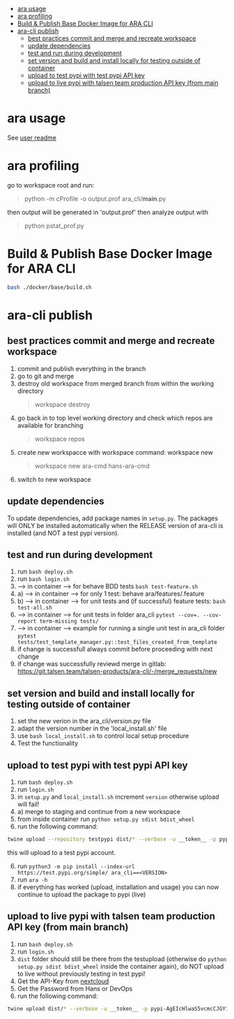 - [ara usage](#ara-usage)
- [ara profiling](#ara-profiling)
- [Build \& Publish Base Docker Image for ARA CLI](#build--publish-base-docker-image-for-ara-cli)
- [ara-cli publish](#ara-cli-publish)
  - [best practices commit and merge and recreate workspace](#best-practices-commit-and-merge-and-recreate-workspace)
  - [update dependencies](#update-dependencies)
  - [test and run during development](#test-and-run-during-development)
  - [set version and build and install locally for testing outside of container](#set-version-and-build-and-install-locally-for-testing-outside-of-container)
  - [upload to test pypi with test pypi API key](#upload-to-test-pypi-with-test-pypi-api-key)
  - [upload to live pypi with talsen team production API key (from main branch)](#upload-to-live-pypi-with-talsen-team-production-api-key-from-main-branch)

# ara usage 
See [user readme](docs/README.md)

# ara profiling
go to workspace root and run:
> python -m cProfile -o output.prof ara_cli/__main__.py <valid ara command>

then output will be generated in 'output.prof'
then analyze output with
> python pstat_prof.py

# Build & Publish Base Docker Image for ARA CLI

```bash
bash ./docker/base/build.sh
```

# ara-cli publish
## best practices commit and merge and recreate workspace
1. commit and publish everything in the branch
2. go to git and merge
3. destroy old workspace from merged branch from within the working directory
   > workspace destroy
4. go back in to top level working directory and check which repos are available for branching
   > workspace repos
5. create new workspacce with workspace command: workspace new <repo> <new-workspace-name>
   > workspace new ara-cmd hans-ara-cmd
6. switch to new workspace 

## update dependencies
To update dependencies, add package names in `setup.py`. The packages will ONLY be installed automatically when the RELEASE version of ara-cli is installed (and NOT a test pypi version).

## test and run during development
1. run `bash deploy.sh`
2. run `bash login.sh`
3. --> in container --> for behave BDD tests `bash test-feature.sh` 
3. a) --> in container --> for only 1 test: behave ara/features/<name>.feature
3. b) --> in container --> for unit tests and (if successful) feature tests: `bash test-all.sh` 
4. --> in container --> for unit tests in folder ara_cli `pytest --cov=. --cov-report term-missing tests/ `
5. --> in container --> example for running a single unit test in ara_cli folder `pytest tests/test_template_manager.py::test_files_created_from_template`
6. if change is successfull always commit before proceeding with next change
7. if change was successfully reviewd merge in gitlab: https://git.talsen.team/talsen-products/ara-cli/-/merge_requests/new

## set version and build and install locally for testing outside of container
1. set the new verion in the ara_cli/version.py file
2. adapt the version number in the 'local_install.sh' file
3. use `bash local_install.sh` to control local setup procedure
4. Test the functionality


## upload to test pypi with test pypi API key
1. run `bash deploy.sh`
2. run `login.sh`
3. in `setup.py` and `local_install.sh` increment `version` otherwise upload will fail! 
3. a) merge to staging and continue from a new workspace
4. from inside container run `python setup.py sdist bdist_wheel`
5. run the following command: 

```bash
twine upload --repository testpypi dist/* --verbose -u __token__ -p pypi-AgENdGVzdC5weXBpLm9yZwIkZGI5YzUyZTUtNDhjMy00NmI3LTgxNmMtY2QwMTRjYjZmZjlmAAIqWzMsImM3ZTM0MDRmLWU1MzUtNDliMi05ZDhiLWQ0NGUyNzlmYTU0MiJdAAAGID-dX7aQZZimTyUQeKPzbP0TlqMEpLQlzRW7VJr1JKab
```

this will upload to a test pypi account.


6. run `python3 -m pip install --index-url https://test.pypi.org/simple/ ara_cli==<VERSION>`
7. run `ara -h`
8. if everything has worked (upload, installation and usage) you can now continue to upload the package to pypi (live)


## upload to live pypi with talsen team production API key (from main branch)
1. run `bash deploy.sh`
2. run `login.sh`
3. `dist` folder should still be there from the testupload (otherwise do `python setup.py sdist bdist_wheel` inside the container again), do NOT upload to live without previously testing in test pypi!
4. Get the API-Key from [nextcloud](https://cloud.talsen.team/apps/keeweb/?open=%2Finfrastructure%2Fpublic-services%2Fapi-keys.kdbx)
5. Get the Password from Hans or DevOps
6. run the following command: 
```bash
twine upload dist/* --verbose -u __token__ -p pypi-AgEIcHlwaS5vcmcCJGY1OGIzYTdkLWUzYTctNDcwNy05ODAzLWQ0ZWVkZGQ0Y2VlMwACD1sxLFsiYXJhLWNsaSJdXQACLFsyLFsiMGMwNTczNTgtYjZkMi00ZmI1LWE3OTUtZDc1ODJjN2I1MjcyIl1dAAAGIC7gdB_8snDFEucBmuS1b6MckFIKjvW6R7HreXFGMrag
```